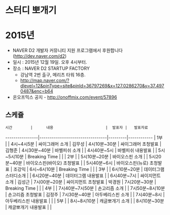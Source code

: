 # 스터디 뽀개기


# 2015년

* NAVER D2 개발자 커뮤니티 지원 프로그램에서 후원합니다(http://dev.naver.com/d2) 
* 일시 : 2015년 12월 19일. 오후 4시부터.
* 장소 : NAVER D2 STARTUP FACTORY
    - 강남역 2번 출구, 메리츠 타워 16층.
    - http://map.naver.com/?dlevel=12&pinType=site&pinId=36797269&x=127.0286270&y=37.4970487&enc=b64 
* 온오프믹스 공지 - http://onoffmix.com/event/57896

## 스케쥴 

    시간        |      내용                       |  발표자 |   발표자료
----------------|---------------------------------|---------|------------
                | 1부                             |         |
4시~4시5분         | 싸이그래머 소개                 | 김무성  |
4시10분~30분    | 싸이그래머 초청발표             | 김형준  |
4시30분~40분    | 바벨피쉬 소개                   |         |
4시40분~5시     | 바벨피쉬 내용발표               |         |
5시~5시10분     | Breaking Time                   |         |
                | 2부                             |         |
5시10분~20분    | 바이오스핀 소개                 |         |
5시20분~40분    | 바이오스핀(바이오) 초청발표     |         |
5시40분~6시     | 바이오스핀(뉴로) 초청발표       | 조강익  |
6시~6시10분     | Breaking Time                   |         |
                | 3부                             |         |
6시10분~20분    | 데이터그램 스터디소개           |         |
6시20분~40분    | 데이터그램 내용발표             |         |
6시40분~7시     | 싸이지먼트 소개                 | 김성근  |
7시00분~20분    | 싸이지먼트 초청발표             | 박경원  |
7시20분~30분    | Breaking Time                   |         |
                | 4부                             |         |
7시40분~7시50분 | 손고리즘 소개                   |         |
7시50분~8시10분 | 손고리즘 초청발표               | 김정주  |
7시30분~40분    | 아두베리스핀 소개               |         |
7시40분~8시     | 아두베리스핀 내용발표           |         |
                | 5부                             |         |
8시~8시10분     | 캐글뽀개기 소개                 |         |
8시10분~30분    | 캐글뽀개기 내용발표             |         |
